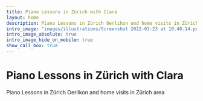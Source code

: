 ```yaml
---
title: Piano Lessons in Zürich with Clara
layout: home
description: Piano Lessons in Zürich Oerlikon and home visits in Zürich area
intro_image: "images/illustrations/Screenshot 2022-03-23 at 10.40.14.png"
intro_image_absolute: true
intro_image_hide_on_mobile: true
show_call_box: true
---
```


# Piano Lessons in Zürich with Clara

Piano Lessons in Zürich Oerlikon and home visits in Zürich area
